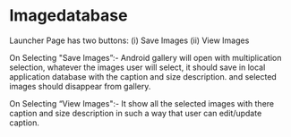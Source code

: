 # Imagedatabase

Launcher Page has two buttons:
(i)	Save Images
(ii)	View Images

On Selecting "Save Images”:- 
Android gallery will open with multiplication selection, whatever the images user will select, it should save in local application database with the caption and size description. and selected images should disappear from gallery.

On Selecting “View Images":-
It show all the selected images with there caption and size description in such a way that user can edit/update caption. 



<a href="https://drive.google.com/open?id=1HstQIl5cXDVLiW5avuYQDnzAxgLrjnms" title="App Preview "/></a>
